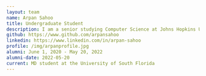 ```yaml
---
layout: team
name: Arpan Sahoo
title: Undergraduate Student
description: I am a senior studying Computer Science at Johns Hopkins University. I am interested in bioinformatics methods development and hope to bring my work from the lab to the clinic. Outside of research, I'm a Teaching Assistant for the Department of Computer Science, and I enjoy video production and photography.
github: https://www.github.com/arpansahoo
linkedin: https://www.linkedin.com/in/arpan-sahoo
profile: /img/arpanprofile.jpg
alumni: June 1, 2020 - May 20, 2022
alumni-date: 2022-05-20
current: MD student at the University of South Florida
---
```



